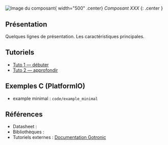 # <NOM COMPOSANT>

![Image du composant](./images/composant.png){ width="500" .center}
*Composant XXX* 
{: .center }

## Présentation

Quelques lignes de présentation.
Les caractéristiques principales.

## Tutoriels 

- [Tuto 1 — débuter](./tuto-1-debuter.md)
- [Tuto 2 — approfondir](./tuto-2-approfondir.md)

## Exemples C (PlatformIO)

- example minimal : `code/example_minimal`

## Références

- Datasheet :
- Bibliothèques :
- Tutoriels externes : [Documentation Gotronic](https://www.gotronic.fr/art-capteur-de-t-et-d-humidite-dht22-20719.htm)
